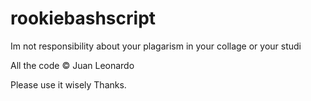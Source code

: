 # rookiebashscript

Im not responsibility about your plagarism in your collage or your studi 

All the code © Juan Leonardo

Please use it wisely Thanks.

